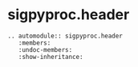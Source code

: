 # sigpyproc.header

```{eval-rst}
.. automodule:: sigpyproc.header
   :members:
   :undoc-members:
   :show-inheritance:
```
